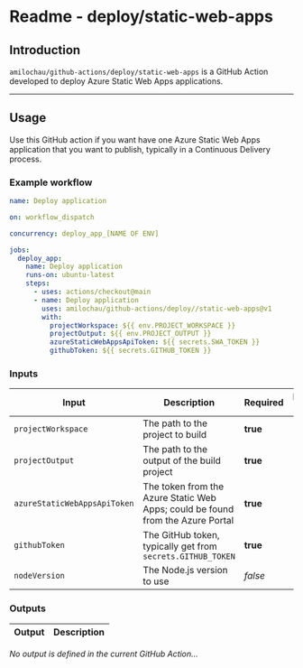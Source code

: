 # Readme - deploy/static-web-apps

## Introduction

`amilochau/github-actions/deploy/static-web-apps` is a GitHub Action developed to deploy Azure Static Web Apps applications.

---

## Usage

Use this GitHub action if you want have one Azure Static Web Apps application that you want to publish, typically in a Continuous Delivery process.

### Example workflow

```yaml
name: Deploy application

on: workflow_dispatch

concurrency: deploy_app_[NAME OF ENV]

jobs:
  deploy_app:
    name: Deploy application
    runs-on: ubuntu-latest
    steps:
      - uses: actions/checkout@main
      - name: Deploy application
        uses: amilochau/github-actions/deploy//static-web-apps@v1
        with:
          projectWorkspace: ${{ env.PROJECT_WORKSPACE }}
          projectOutput: ${{ env.PROJECT_OUTPUT }}
          azureStaticWebAppsApiToken: ${{ secrets.SWA_TOKEN }}
          githubToken: ${{ secrets.GITHUB_TOKEN }}
```

### Inputs

| Input | Description | Required | Default value |
| ----- | ----------- | -------- | ------------- |
| `projectWorkspace` | The path to the project to build | **true** |
| `projectOutput` | The path to the output of the build project | **true** |
| `azureStaticWebAppsApiToken` | The token from the Azure Static Web Apps; could be found from the Azure Portal | **true** |
| `githubToken` | The GitHub token, typically get from `secrets.GITHUB_TOKEN` | **true** |
| `nodeVersion` | The Node.js version to use | *false* | `16.x` |

### Outputs

| Output | Description |
| ------ | ----------- |

*No output is defined in the current GitHub Action...*
